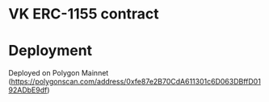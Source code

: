 # VK ERC-1155 contract

# Deployment
Deployed on Polygon Mainnet (https://polygonscan.com/address/0xfe87e2B70CdA611301c6D063DBffD0192ADbE9df)
